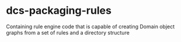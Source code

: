# dcs-packaging-rules
Containing rule engine code that is capable of creating Domain object graphs from a set of rules and a directory structure
